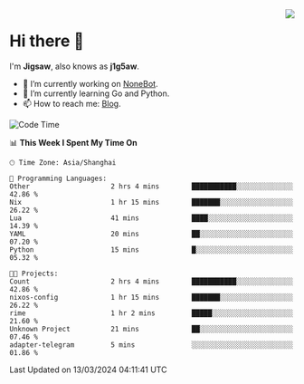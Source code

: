<a href="#">
  <img align="right" src="https://github-readme-stats.vercel.app/api?username=j1g5awi&count_private=true&show_icons=true&title_color=80070B&text_color=B3B3B3&bg_color=212121&icon_color=80070B" />
</a>

# Hi there 👋

I'm **Jigsaw**, also knows as **j1g5aw**.

- 🔭 I’m currently working on [NoneBot](https://github.com/nonebot).
- 🌱 I’m currently learning Go and Python.
- 📫 How to reach me: [Blog](https://blog.maddestroyer.xyz/).

<!--START_SECTION:waka-->
![Code Time](http://img.shields.io/badge/Code%20Time-1%2C386%20hrs%2039%20mins-blue)

📊 **This Week I Spent My Time On** 

```text
🕑︎ Time Zone: Asia/Shanghai

💬 Programming Languages: 
Other                    2 hrs 4 mins        ███████████░░░░░░░░░░░░░░   42.86 % 
Nix                      1 hr 15 mins        ███████░░░░░░░░░░░░░░░░░░   26.22 % 
Lua                      41 mins             ████░░░░░░░░░░░░░░░░░░░░░   14.39 % 
YAML                     20 mins             ██░░░░░░░░░░░░░░░░░░░░░░░   07.20 % 
Python                   15 mins             █░░░░░░░░░░░░░░░░░░░░░░░░   05.32 % 

🐱‍💻 Projects: 
Count                    2 hrs 4 mins        ███████████░░░░░░░░░░░░░░   42.86 % 
nixos-config             1 hr 15 mins        ███████░░░░░░░░░░░░░░░░░░   26.22 % 
rime                     1 hr 2 mins         █████░░░░░░░░░░░░░░░░░░░░   21.60 % 
Unknown Project          21 mins             ██░░░░░░░░░░░░░░░░░░░░░░░   07.46 % 
adapter-telegram         5 mins              ░░░░░░░░░░░░░░░░░░░░░░░░░   01.86 % 
```


 Last Updated on 13/03/2024 04:11:41 UTC
<!--END_SECTION:waka-->
